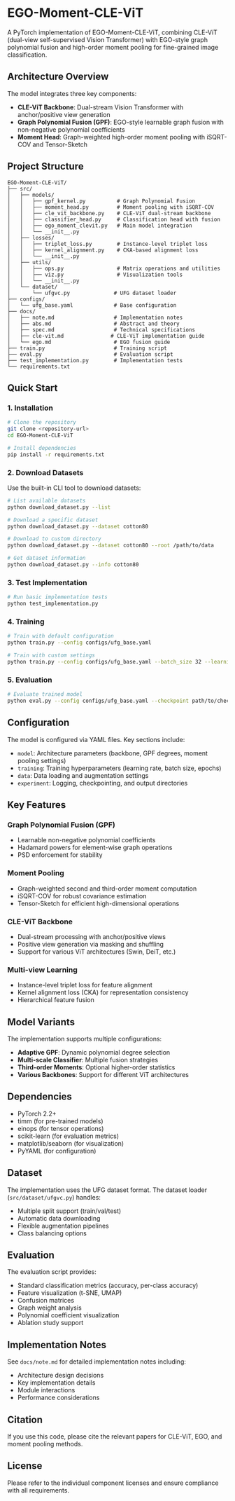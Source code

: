 # EGO-Moment-CLE-ViT

A PyTorch implementation of EGO-Moment-CLE-ViT, combining CLE-ViT (dual-view self-supervised Vision Transformer) with EGO-style graph polynomial fusion and high-order moment pooling for fine-grained image classification.

## Architecture Overview

The model integrates three key components:

- **CLE-ViT Backbone**: Dual-stream Vision Transformer with anchor/positive view generation
- **Graph Polynomial Fusion (GPF)**: EGO-style learnable graph fusion with non-negative polynomial coefficients
- **Moment Head**: Graph-weighted high-order moment pooling with iSQRT-COV and Tensor-Sketch

## Project Structure

```
EGO-Moment-CLE-ViT/
├── src/
│   ├── models/
│   │   ├── gpf_kernel.py          # Graph Polynomial Fusion
│   │   ├── moment_head.py         # Moment pooling with iSQRT-COV
│   │   ├── cle_vit_backbone.py    # CLE-ViT dual-stream backbone
│   │   ├── classifier_head.py     # Classification head with fusion
│   │   ├── ego_moment_clevit.py   # Main model integration
│   │   └── __init__.py
│   ├── losses/
│   │   ├── triplet_loss.py        # Instance-level triplet loss
│   │   ├── kernel_alignment.py    # CKA-based alignment loss
│   │   └── __init__.py
│   ├── utils/
│   │   ├── ops.py                 # Matrix operations and utilities
│   │   ├── viz.py                 # Visualization tools
│   │   └── __init__.py
│   └── dataset/
│       └── ufgvc.py              # UFG dataset loader
├── configs/
│   └── ufg_base.yaml             # Base configuration
├── docs/
│   ├── note.md                   # Implementation notes
│   ├── abs.md                    # Abstract and theory
│   ├── spec.md                   # Technical specifications
│   ├── cle-vit.md               # CLE-ViT implementation guide
│   └── ego.md                    # EGO fusion guide
├── train.py                      # Training script
├── eval.py                       # Evaluation script
├── test_implementation.py        # Implementation tests
└── requirements.txt
```

## Quick Start

### 1. Installation

```bash
# Clone the repository
git clone <repository-url>
cd EGO-Moment-CLE-ViT

# Install dependencies
pip install -r requirements.txt
```

### 2. Download Datasets

Use the built-in CLI tool to download datasets:

```bash
# List available datasets
python download_dataset.py --list

# Download a specific dataset
python download_dataset.py --dataset cotton80

# Download to custom directory
python download_dataset.py --dataset cotton80 --root /path/to/data

# Get dataset information
python download_dataset.py --info cotton80
```

### 3. Test Implementation

```bash
# Run basic implementation tests
python test_implementation.py
```

### 4. Training

```bash
# Train with default configuration
python train.py --config configs/ufg_base.yaml

# Train with custom settings
python train.py --config configs/ufg_base.yaml --batch_size 32 --learning_rate 0.001
```

### 5. Evaluation

```bash
# Evaluate trained model
python eval.py --config configs/ufg_base.yaml --checkpoint path/to/checkpoint.pth
```

## Configuration

The model is configured via YAML files. Key sections include:

- `model`: Architecture parameters (backbone, GPF degrees, moment pooling settings)
- `training`: Training hyperparameters (learning rate, batch size, epochs)
- `data`: Data loading and augmentation settings
- `experiment`: Logging, checkpointing, and output directories

## Key Features

### Graph Polynomial Fusion (GPF)

- Learnable non-negative polynomial coefficients
- Hadamard powers for element-wise graph operations  
- PSD enforcement for stability

### Moment Pooling

- Graph-weighted second and third-order moment computation
- iSQRT-COV for robust covariance estimation
- Tensor-Sketch for efficient high-dimensional operations

### CLE-ViT Backbone

- Dual-stream processing with anchor/positive views
- Positive view generation via masking and shuffling
- Support for various ViT architectures (Swin, DeiT, etc.)

### Multi-view Learning

- Instance-level triplet loss for feature alignment
- Kernel alignment loss (CKA) for representation consistency
- Hierarchical feature fusion

## Model Variants

The implementation supports multiple configurations:

- **Adaptive GPF**: Dynamic polynomial degree selection
- **Multi-scale Classifier**: Multiple fusion strategies
- **Third-order Moments**: Optional higher-order statistics
- **Various Backbones**: Support for different ViT architectures

## Dependencies

- PyTorch 2.2+
- timm (for pre-trained models)
- einops (for tensor operations)
- scikit-learn (for evaluation metrics)
- matplotlib/seaborn (for visualization)
- PyYAML (for configuration)

## Dataset

The implementation uses the UFG dataset format. The dataset loader (`src/dataset/ufgvc.py`) handles:

- Multiple split support (train/val/test)
- Automatic data downloading
- Flexible augmentation pipelines
- Class balancing options

## Evaluation

The evaluation script provides:

- Standard classification metrics (accuracy, per-class accuracy)
- Feature visualization (t-SNE, UMAP)
- Confusion matrices
- Graph weight analysis
- Polynomial coefficient visualization
- Ablation study support

## Implementation Notes

See `docs/note.md` for detailed implementation notes including:

- Architecture design decisions
- Key implementation details
- Module interactions
- Performance considerations

## Citation

If you use this code, please cite the relevant papers for CLE-ViT, EGO, and moment pooling methods.

## License

Please refer to the individual component licenses and ensure compliance with all requirements.